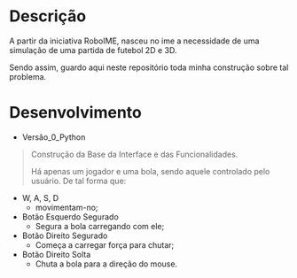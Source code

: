 # Descrição

A partir da iniciativa RoboIME, nasceu no ime a necessidade
de uma simulação de uma partida de futebol 2D e 3D.

Sendo assim, guardo aqui neste repositório toda minha construção sobre tal problema.

# Desenvolvimento

* Versão_0_Python
> Construção da Base da Interface e das Funcionalidades.
>
> Há apenas um jogador e uma bola, sendo aquele controlado pelo usuário.
> De tal forma que:

* W, A, S, D
  * movimentam-no;
* Botão Esquerdo Segurado
  * Segura a bola carregando com ele;
* Botão Direito Segurado
  * Começa a carregar força para chutar;
* Botão Direito Solta 
  * Chuta a bola para a direção do mouse.

